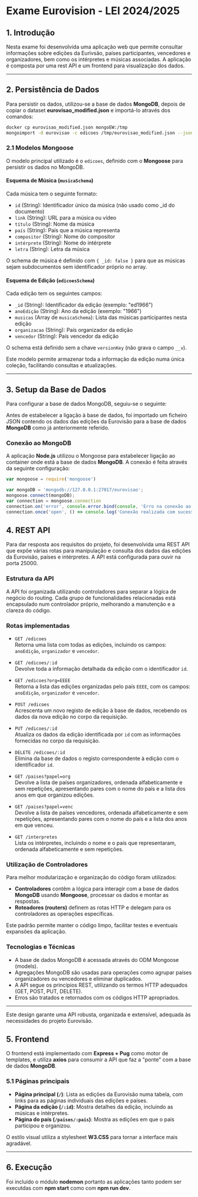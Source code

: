 # Exame Eurovision - LEI 2024/2025

## 1. Introdução

Nesta exame foi desenvolvida uma aplicação web que permite consultar informações sobre edições da Eurivsão, países participantes, vencedores e organizadores, bem como os intérpretes e músicas associadas. A aplicação é composta por uma rest API e um frontend para visualização dos dados.

---

## 2. Persistência de Dados

Para persistir os dados, utilizou-se a base de dados **MongoDB**, depois de copiar o dataset **eurovisao_modified.json** e importá-lo através dos comandos:
```bash
docker cp eurovisao_modified.json mongoEW:/tmp
mongoimport -d eurovisao -c edicoes /tmp/eurovisao_modified.json --jsonArray
```

### 2.1 Modelos Mongoose

O modelo principal utilizado é o `edicoes`, definido com o **Mongoose** para persistir os dados no MongoDB.

#### Esquema de Música (`musicaSchema`)

Cada música tem o seguinte formato:

- `id` (String): Identificador único da música (não usado como _id do documento)
- `link` (String): URL para a música ou vídeo
- `título` (String): Nome da música
- `país` (String): País que a música representa
- `compositor` (String): Nome do compositor
- `intérprete` (String): Nome do intérprete
- `letra` (String): Letra da música

O schema de música é definido com `{ _id: false }` para que as músicas sejam subdocumentos sem identificador próprio no array.

#### Esquema de Edição (`edicoesSchema`)

Cada edição tem os seguintes campos:

- `_id` (String): Identificador da edição (exemplo: "ed1966")
- `anoEdição` (String): Ano da edição (exemplo: "1966")
- `musicas` (Array de `musicaSchema`): Lista das músicas participantes nesta edição
- `organizacao` (String): País organizador da edição
- `vencedor` (String): País vencedor da edição

O schema está definido sem a chave `versionKey` (não grava o campo `__v`).

Este modelo permite armazenar toda a informação da edição numa única coleção, facilitando consultas e atualizações.

---

## 3. Setup da Base de Dados

Para configurar a base de dados MongoDB, seguiu-se o seguinte:

Antes de estabelecer a ligação à base de dados, foi importado um ficheiro JSON contendo os dados das edições da Eurovisão para a base de dados **MongoDB** como já anteriormente referido.

### Conexão ao MongoDB

A aplicação **Node.js** utilizou o Mongoose para estabelecer ligação ao container onde está a base de dados **MongoDB**. A conexão é feita através da seguinte configuração:

```js
var mongoose = require('mongoose')

var mongoDB = 'mongodb://127.0.0.1:27017/eurovisao';
mongoose.connect(mongoDB);
var connection = mongoose.connection
connection.on('error', console.error.bind(console, 'Erro na conexão ao mongoDB'));
connection.once('open', () => console.log('Conexão realizada com sucesso'));
```

## 4. REST API

Para dar resposta aos requisitos do projeto, foi desenvolvida uma REST API que expõe várias rotas para manipulação e consulta dos dados das edições da Eurovisão, países e intérpretes. A API está configurada para ouvir na porta 25000.

### Estrutura da API

A API foi organizada utilizando controladores para separar a lógica de negócio do routing. Cada grupo de funcionalidades relacionadas está encapsulado num controlador próprio, melhorando a manutenção e a clareza do código.

### Rotas implementadas

- `GET /edicoes`  
  Retorna uma lista com todas as edições, incluindo os campos: `anoEdição`, `organizador` e `vencedor`.

- `GET /edicoes/:id`  
  Devolve toda a informação detalhada da edição com o identificador `id`.

- `GET /edicoes?org=EEEE`  
  Retorna a lista das edições organizadas pelo país `EEEE`, com os campos: `anoEdição`, `organizador` e `vencedor`.

- `POST /edicoes`  
  Acrescenta um novo registo de edição à base de dados, recebendo os dados da nova edição no corpo da requisição.

- `PUT /edicoes/:id`  
  Atualiza os dados da edição identificada por `id` com as informações fornecidas no corpo da requisição.

- `DELETE /edicoes/:id`  
  Elimina da base de dados o registo correspondente à edição com o identificador `id`.

- `GET /paises?papel=org`  
  Devolve a lista de países organizadores, ordenada alfabeticamente e sem repetições, apresentando pares com o nome do país e a lista dos anos em que organizou edições.

- `GET /paises?papel=venc`  
  Devolve a lista de países vencedores, ordenada alfabeticamente e sem repetições, apresentando pares com o nome do país e a lista dos anos em que venceu.

- `GET /interpretes`  
  Lista os intérpretes, incluindo o nome e o país que representaram, ordenada alfabeticamente e sem repetições.

### Utilização de Controladores

Para melhor modularização e organização do código foram utilizados:

- **Controladores** contêm a lógica para interagir com a base de dados **MongoDB** usando **Mongoose**, processar os dados e montar as respostas.  
- **Roteadores (routers)** definem as rotas HTTP e delegam para os controladores as operações específicas.

Este padrão permite manter o código limpo, facilitar testes e eventuais expansões da aplicação.

### Tecnologias e Técnicas

- A base de dados MongoDB é acessada através do ODM Mongoose (models).  
- Agregações MongoDB são usadas para operações como agrupar países organizadores ou vencedores e eliminar duplicados.  
- A API segue os princípios REST, utilizando os termos HTTP adequados (GET, POST, PUT, DELETE).  
- Erros são tratados e retornados com os códigos HTTP apropriados.

---

Este design garante uma API robusta, organizada e extensível, adequada às necessidades do projeto Eurovisão.

## 5. Frontend

O frontend está implementado com **Express + Pug** como motor de templates, e utiliza **axios** para consumir a API que faz a "ponte" com a base de dados **MongoDB**.

### 5.1 Páginas principais

- **Página principal (`/`)**: Lista as edições da Eurovisão numa tabela, com links para as páginas individuais das edições e países.
- **Página da edição (`/:id`)**: Mostra detalhes da edição, incluindo as músicas e intérpretes.
- **Página do país (`/paises/:pais`)**: Mostra as edições em que o país participou e organizou.

O estilo visual utiliza a stylesheet **W3.CSS** para tornar a interface mais agradável.

---

## 6. Execução

Foi incluído o módulo **nodemon** portanto as aplicações tanto podem ser executdas com **npm start** como com **npm run dev**.
